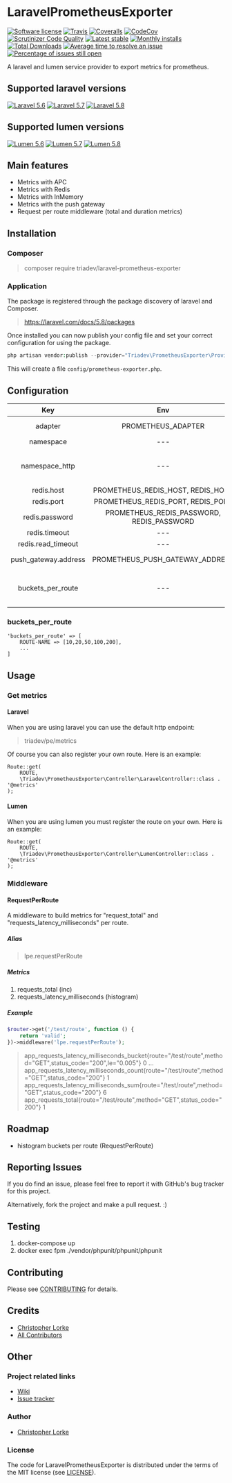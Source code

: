 # LaravelPrometheusExporter

[![Software license][ico-license]](LICENSE)
[![Travis][ico-travis]][link-travis]
[![Coveralls](https://coveralls.io/repos/github/triadev/LaravelPrometheusExporter/badge.svg?branch=master)](https://coveralls.io/github/triadev/LaravelPrometheusExporter?branch=master)
[![CodeCov](https://codecov.io/gh/triadev/LaravelPrometheusExporter/branch/master/graph/badge.svg)](https://codecov.io/gh/triadev/LaravelPrometheusExporter)
[![Scrutinizer Code Quality](https://scrutinizer-ci.com/g/triadev/LaravelPrometheusExporter/badges/quality-score.png?b=master)](https://scrutinizer-ci.com/g/triadev/LaravelPrometheusExporter/?branch=master)
[![Latest stable][ico-version-stable]][link-packagist]
[![Monthly installs][ico-downloads-monthly]][link-downloads]
[![Total Downloads](https://img.shields.io/packagist/dt/triadev/laravel-prometheus-exporter.svg?style=flat-square)](https://packagist.org/packages/triadev/laravel-prometheus-exporter)
[![Average time to resolve an issue](http://isitmaintained.com/badge/resolution/triadev/LaravelPrometheusExporter.svg)](http://isitmaintained.com/project/triadev/LaravelPrometheusExporter "Average time to resolve an issue")
[![Percentage of issues still open](http://isitmaintained.com/badge/open/triadev/LaravelPrometheusExporter.svg)](http://isitmaintained.com/project/triadev/LaravelPrometheusExporter "Percentage of issues still open")

A laravel and lumen service provider to export metrics for prometheus.

## Supported laravel versions
[![Laravel 5.6][icon-l56]][link-laravel]
[![Laravel 5.7][icon-l57]][link-laravel]
[![Laravel 5.8][icon-l58]][link-laravel]

## Supported lumen versions
[![Lumen 5.6][icon-lumen56]][link-lumen]
[![Lumen 5.7][icon-lumen57]][link-lumen]
[![Lumen 5.8][icon-lumen58]][link-lumen]

## Main features
- Metrics with APC
- Metrics with Redis
- Metrics with InMemory
- Metrics with the push gateway
- Request per route middleware (total and duration metrics)

## Installation

### Composer
> composer require triadev/laravel-prometheus-exporter

### Application

The package is registered through the package discovery of laravel and Composer.
>https://laravel.com/docs/5.8/packages

Once installed you can now publish your config file and set your correct configuration for using the package.
```php
php artisan vendor:publish --provider="Triadev\PrometheusExporter\Provider\PrometheusExporterServiceProvider" --tag="config"
```

This will create a file ```config/prometheus-exporter.php```.

## Configuration
| Key        | Env | Value           | Description  | Default |
|:-------------:|:-------------:|:-------------:|:-----:|:-----:|
| adapter | PROMETHEUS_ADAPTER | STRING | apc, redis, inmemory or push | apc |
| namespace | --- | STRING | default: app | app |
| namespace_http | --- | STRING | namespace for "RequestPerRoute-Middleware metrics" | http |
| redis.host | PROMETHEUS_REDIS_HOST, REDIS_HOST | STRING | redis host | 127.0.0.1
| redis.port | PROMETHEUS_REDIS_PORT, REDIS_PORT | INTEGER | redis port | 6379 |
| redis.password | PROMETHEUS_REDIS_PASSWORD, REDIS_PASSWORD | STRING | redis password | null |
| redis.timeout | --- | FLOAT | redis timeout | 0.1 |
| redis.read_timeout | --- | INTEGER | redis read timeout | 10 |
| push_gateway.address | PROMETHEUS_PUSH_GATEWAY_ADDRESS | STRING | push gateway address | localhost:9091 |
| buckets_per_route | --- | STRING | histogram buckets for "RequestPerRoute-Middleware" | --- |

### buckets_per_route
```
'buckets_per_route' => [
    ROUTE-NAME => [10,20,50,100,200],
    ...
]
```

## Usage

### Get metrics

#### Laravel
When you are using laravel you can use the default http endpoint:
>triadev/pe/metrics

Of course you can also register your own route. Here is an example:
```
Route::get(
    ROUTE,
    \Triadev\PrometheusExporter\Controller\LaravelController::class . '@metrics'
);
```

#### Lumen
When you are using lumen you must register the route on your own. Here is an example:
```
Route::get(
    ROUTE,
    \Triadev\PrometheusExporter\Controller\LumenController::class . '@metrics'
);
```

### Middleware

#### RequestPerRoute
A middleware to build metrics for "request_total" and "requests_latency_milliseconds" per route.

##### Alias
>lpe.requestPerRoute

##### Metrics
1. requests_total (inc)
2. requests_latency_milliseconds (histogram)

##### Example
```php
$router->get('/test/route', function () {
    return 'valid';
})->middleware('lpe.requestPerRoute');
```

>app_requests_latency_milliseconds_bucket{route="/test/route",method="GET",status_code="200",le="0.005"} 0
>...
>app_requests_latency_milliseconds_count{route="/test/route",method="GET",status_code="200"} 1
>app_requests_latency_milliseconds_sum{route="/test/route",method="GET",status_code="200"} 6
>app_requests_total{route="/test/route",method="GET",status_code="200"} 1

## Roadmap
- histogram buckets per route (RequestPerRoute)

## Reporting Issues
If you do find an issue, please feel free to report it with GitHub's bug tracker for this project.

Alternatively, fork the project and make a pull request. :)

## Testing
1. docker-compose up
2. docker exec fpm ./vendor/phpunit/phpunit/phpunit

## Contributing
Please see [CONTRIBUTING](CONTRIBUTING.md) for details.

## Credits
- [Christopher Lorke][link-author]
- [All Contributors][link-contributors]

## Other

### Project related links
- [Wiki](https://github.com/triadev/LaravelPrometheusExporter/wiki)
- [Issue tracker](https://github.com/triadev/LaravelPrometheusExporter/issues)

### Author
- [Christopher Lorke](mailto:christopher.lorke@gmx.de)

### License
The code for LaravelPrometheusExporter is distributed under the terms of the MIT license (see [LICENSE](LICENSE)).

[ico-license]: https://img.shields.io/github/license/triadev/LaravelPrometheusExporter.svg?style=flat-square
[ico-version-stable]: https://img.shields.io/packagist/v/triadev/laravel-prometheus-exporter.svg?style=flat-square
[ico-downloads-monthly]: https://img.shields.io/packagist/dm/triadev/laravel-prometheus-exporter.svg?style=flat-square
[ico-travis]: https://travis-ci.org/triadev/LaravelPrometheusExporter.svg?branch=master

[link-packagist]: https://packagist.org/packages/triadev/laravel-prometheus-exporter
[link-downloads]: https://packagist.org/packages/triadev/laravel-prometheus-exporter/stats
[link-travis]: https://travis-ci.org/triadev/LaravelPrometheusExporter
[link-scrutinizer]: https://scrutinizer-ci.com/g/triadev/LaravelPrometheusExporter/badges/quality-score.png?b=master

[icon-l56]: https://img.shields.io/badge/Laravel-5.6-brightgreen.svg?style=flat-square
[icon-l57]: https://img.shields.io/badge/Laravel-5.7-brightgreen.svg?style=flat-square
[icon-l58]: https://img.shields.io/badge/Laravel-5.8-brightgreen.svg?style=flat-square

[icon-lumen56]: https://img.shields.io/badge/Lumen-5.6-brightgreen.svg?style=flat-square
[icon-lumen57]: https://img.shields.io/badge/Lumen-5.7-brightgreen.svg?style=flat-square
[icon-lumen58]: https://img.shields.io/badge/Lumen-5.8-brightgreen.svg?style=flat-square

[link-laravel]: https://laravel.com
[link-lumen]: https://lumen.laravel.com
[link-author]: https://github.com/triadev
[link-contributors]: ../../contributors
